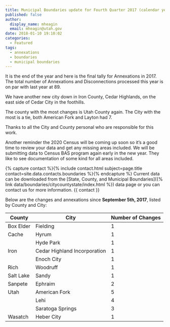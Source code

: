 ```yaml
---
title: Municipal Boundaries update for Fourth Quarter 2017 (calendar year)
published: false
author:
  display_name: mheagin
  email: mheagin@utah.gov
date: 2018-01-10 19:10:02
categories:
  - Featured
tags:
  - annexations
  - boundaries
  - municipal boundaries
---
```


It is the end of the year and here is the final tally for Annexations in 2017. The total number of Annexations and Disconnections processed this year is on par with last year at 89.

We have another new city down in Iron County, Cedar Highlands, on the east side of Cedar City in the foothills.

The county with the most changes is Utah County again. The City with the most is a tie, both American Fork and Layton had 7.

Thanks to all the City and County personal who are responsible for this work.

Another reminder the 2020 Census will be coming up soon so it’s a good time to review your data and get any missing areas included. We will be submitting data to Census BAS program again early in the new year. They like to see documentation of some kind for all areas included.

{% capture contact %}{% include contact.html subject=page.title contact=site.data.contacts.boundaries %}{% endcapture %} Current data can be downloaded from the [State, County, and Municipal Boundaries]({% link data/boundaries/citycountystate/index.html %}) data page or you can contact us for more information. {{ contact }}

Below are the changes and annexations since **September 5th, 2017**, listed by County and City:

| County    | City                         | Number of Changes |
| --------- | ---------------------------- | ----------------- |
| Box Elder | Fielding                     | 1                 |
| Cache     | Hyrum                        | 1                 |
|           | Hyde Park                    | 1                 |
| Iron      | Cedar Highland Incorporation | 1                 |
|           | Enoch City                   | 1                 |
| Rich      | Woodruff                     | 1                 |
| Salt Lake | Sandy                        | 1                 |
| Sanpete   | Ephraim                      | 2                 |
| Utah      | American Fork                | 5                 |
|           | Lehi                         | 4                 |
|           | Saratoga Springs             | 3                 |
| Wasatch   | Heber City                   | 1                 |
